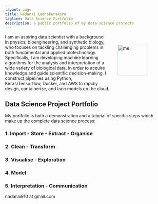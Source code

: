 ```yaml
---
layout: page
title: Nadanai Laohakunakorn
tagline: Data Science Portfolio
description: a public portfolio of my data science projects
---
```


<img src="/assets/images/profile_.png" width="100" alt="me" align="right" hspace="35" vspace="35">

I am an aspiring data scientist with a background in physics, bioengineering, and synthetic biology, who focuses on tackling challenging problems in both fundamental and applied biotechnology. Specifically, I am developing machine learning algorithms for the analysis and interpretation of a wide variety of biological data, in order to acquire knowledge and guide scientific decision-making. I construct pipelines using Python, Keras/Tensorflow, Docker, and AWS to rapidly design, containerize, and train models on the cloud. 

## Data Science Project Portfolio
My portfolio is both a demonstration and a tutorial of specific steps which make up the complete data science process:

### 1. Import - Store - Extract - Organise
### 2. Clean - Transform
### 3. Visualise - Exploration
### 4. Model 
### 5. Interpretation - Communication



nadanai910 at gmail.com


